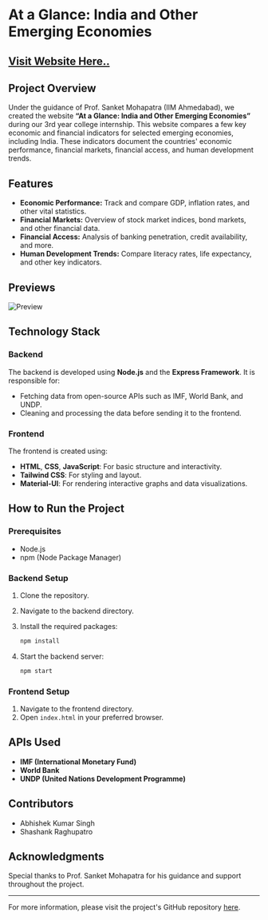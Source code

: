 # At a Glance: India and Other Emerging Economies

## [Visit Website Here..](https://emerging-economics.dreel.co/)

## Project Overview

Under the guidance of Prof. Sanket Mohapatra (IIM Ahmedabad), we created the website **“At a Glance: India and Other Emerging Economies”** during our 3rd year college internship. This website compares a few key economic and financial indicators for selected emerging economies, including India. These indicators document the countries' economic performance, financial markets, financial access, and human development trends.

## Features

- **Economic Performance:** Track and compare GDP, inflation rates, and other vital statistics.
- **Financial Markets:** Overview of stock market indices, bond markets, and other financial data.
- **Financial Access:** Analysis of banking penetration, credit availability, and more.
- **Human Development Trends:** Compare literacy rates, life expectancy, and other key indicators.

## Previews

![Preview](Preview.png)

## Technology Stack

### Backend

The backend is developed using **Node.js** and the **Express Framework**. It is responsible for:

- Fetching data from open-source APIs such as IMF, World Bank, and UNDP.
- Cleaning and processing the data before sending it to the frontend.

### Frontend

The frontend is created using:

- **HTML**, **CSS**, **JavaScript**: For basic structure and interactivity.
- **Tailwind CSS**: For styling and layout.
- **Material-UI**: For rendering interactive graphs and data visualizations.

## How to Run the Project

### Prerequisites

- Node.js
- npm (Node Package Manager)

### Backend Setup

1. Clone the repository.
2. Navigate to the backend directory.
3. Install the required packages:

    ```bash
    npm install
    ```

4. Start the backend server:

    ```bash
    npm start
    ```

### Frontend Setup

1. Navigate to the frontend directory.
2. Open `index.html` in your preferred browser.

## APIs Used

- **IMF (International Monetary Fund)**
- **World Bank**
- **UNDP (United Nations Development Programme)**

## Contributors

- Abhishek Kumar Singh
- Shashank Raghupatro

## Acknowledgments

Special thanks to Prof. Sanket Mohapatra for his guidance and support throughout the project.

---

For more information, please visit the project's GitHub repository [here](https://github.com/ABHISHEK-SIN-GH).
